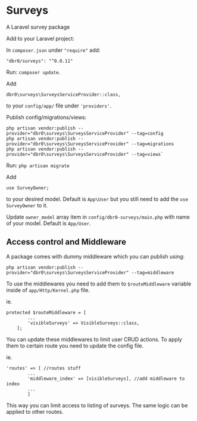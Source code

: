 # Surveys
A Laravel survey package

Add to your Laravel project:

In `composer.json` under `"require"` add: 

```
"dbr0/surveys": "^0.0.11"
```

Run: `composer update`.

Add 

```
dbr0\surveys\SurveysServiceProvider::class,
```

to your `config/app/` file under `'providers'`.

Publish config/migrations/views: 

```
php artisan vendor:publish --provider="dbr0\surveys\SurveysServiceProvider" --tag=config
php artisan vendor:publish --provider="dbr0\surveys\SurveysServiceProvider" --tag=migrations
php artisan vendor:publish --provider="dbr0\surveys\SurveysServiceProvider" --tag=views`
```

Run: `php artisan migrate`

Add 

```
use SurveyOwner;
```

to your desired model. Default is `App\User` but you still need to add the `use SurveyOwner` to it.

Update `owner_model` array item in `config/dbr0-surveys/main.php` with name of your model. Default is `App/User`.

## Access control and Middleware

A package comes with dummy middleware which you can publish using: 


```
php artisan vendor:publish --provider="dbr0\surveys\SurveysServiceProvider" --tag=middleware
```

To use the middlewares you need to add them to `$routeMiddleware` variable inside of `app/Http/Kernel.php` file.

ie.

```
protected $routeMiddleware = [
        ...
        'visibleSurveys' => VisibleSurveys::class,
    ];
```

You can update these middlewares to limit user CRUD actions. To apply them to certain route you need to update the config file.

ie.

```
'routes' => [ //routes stuff
        ...
        'middleware_index' => [visibleSurveys], //add middleware to index
        ...
        ]
```

This way you can limit access to listing of surveys. The same logic can be applied to other routes.
